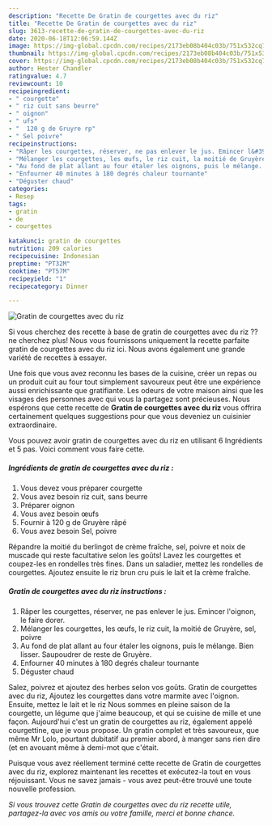 ```yaml
---
description: "Recette De Gratin de courgettes avec du riz"
title: "Recette De Gratin de courgettes avec du riz"
slug: 3613-recette-de-gratin-de-courgettes-avec-du-riz
date: 2020-06-18T12:06:59.144Z
image: https://img-global.cpcdn.com/recipes/2173eb08b404c03b/751x532cq70/gratin-de-courgettes-avec-du-riz-photo-principale-de-la-recette.jpg
thumbnail: https://img-global.cpcdn.com/recipes/2173eb08b404c03b/751x532cq70/gratin-de-courgettes-avec-du-riz-photo-principale-de-la-recette.jpg
cover: https://img-global.cpcdn.com/recipes/2173eb08b404c03b/751x532cq70/gratin-de-courgettes-avec-du-riz-photo-principale-de-la-recette.jpg
author: Hester Chandler
ratingvalue: 4.7
reviewcount: 10
recipeingredient:
- " courgette"
- " riz cuit sans beurre"
- " oignon"
- " ufs"
- "  120 g de Gruyre rp"
- " Sel poivre"
recipeinstructions:
- "Râper les courgettes, réserver, ne pas enlever le jus. Emincer l&#39;oignon, le faire dorer."
- "Mélanger les courgettes, les œufs, le riz cuit, la moitié de Gruyère, sel, poivre"
- "Au fond de plat allant au four étaler les oignons, puis le mélange. Bien lisser. Saupoudrer de reste de Gruyère."
- "Enfourner 40 minutes à 180 degrés chaleur tournante"
- "Déguster chaud"
categories:
- Resep
tags:
- gratin
- de
- courgettes

katakunci: gratin de courgettes 
nutrition: 209 calories
recipecuisine: Indonesian
preptime: "PT32M"
cooktime: "PT57M"
recipeyield: "1"
recipecategory: Dinner

---
```



![Gratin de courgettes avec du riz](https://img-global.cpcdn.com/recipes/2173eb08b404c03b/751x532cq70/gratin-de-courgettes-avec-du-riz-photo-principale-de-la-recette.jpg)

Si vous cherchez des recette à base de gratin de courgettes avec du riz ?? ne cherchez plus! Nous vous fournissons uniquement la recette parfaite gratin de courgettes avec du riz ici. Nous avons également une grande variété de recettes à essayer.

Une fois que vous avez reconnu les bases de la cuisine, créer un repas ou un produit cuit au four tout simplement savoureux peut être une expérience aussi enrichissante que gratifiante. Les odeurs de votre maison ainsi que les visages des personnes avec qui vous la partagez sont précieuses. Nous espérons que cette recette de <strong> Gratin de courgettes avec du riz </strong> vous offrira certainement quelques suggestions pour que vous deveniez un cuisinier extraordinaire.

<!--inarticleads1-->

Vous pouvez avoir gratin de courgettes avec du riz en utilisant 6 Ingrédients et 5 pas. Voici comment vous faire cette.

##### Ingrédients de gratin de courgettes avec du riz :

1. Vous devez vous préparer  courgette
1. Vous avez besoin  riz cuit, sans beurre
1. Préparer  oignon
1. Vous avez besoin  œufs
1. Fournir  à 120 g de Gruyère râpé
1. Vous avez besoin  Sel, poivre


Répandre la moitié du berlingot de crème fraîche, sel, poivre et noix de muscade qui reste facultative selon les goûts! Lavez les courgettes et coupez-les en rondelles très fines. Dans un saladier, mettez les rondelles de courgettes. Ajoutez ensuite le riz brun cru puis le lait et la crème fraîche. 

<!--inarticleads2-->

##### Gratin de courgettes avec du riz instructions :

1. Râper les courgettes, réserver, ne pas enlever le jus. Emincer l&#39;oignon, le faire dorer.
1. Mélanger les courgettes, les œufs, le riz cuit, la moitié de Gruyère, sel, poivre
1. Au fond de plat allant au four étaler les oignons, puis le mélange. Bien lisser. Saupoudrer de reste de Gruyère.
1. Enfourner 40 minutes à 180 degrés chaleur tournante
1. Déguster chaud


Salez, poivrez et ajoutez des herbes selon vos goûts. Gratin de courgettes avec du riz, Ajoutez les courgettes dans votre marmite avec l&#39;oignon. Ensuite, mettez le lait et le riz Nous sommes en pleine saison de la courgette, un légume que j&#39;aime beaucoup, et qui se cuisine de mille et une façon. Aujourd&#39;hui c&#39;est un gratin de courgettes au riz, également appelé courgettine, que je vous propose. Un gratin complet et très savoureux, que même Mr Lolo, pourtant dubitatif au premier abord, à manger sans rien dire (et en avouant même à demi-mot que c&#39;était. 

<!--inarticleads1-->

<p>
Puisque vous avez réellement terminé cette recette de Gratin de courgettes avec du riz, explorez maintenant les recettes et exécutez-la tout en vous réjouissant. Vous ne savez jamais - vous avez peut-être trouvé une toute nouvelle profession.
</p>

<p>
<i>Si vous trouvez cette Gratin de courgettes avec du riz recette utile, partagez-la avec vos amis ou votre famille, merci et bonne chance.</i>
</p>
